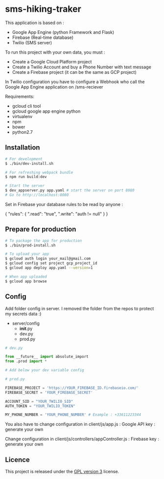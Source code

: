 # sms-hiking-traker

This application is based on :
  - Google App Engine (python Framework and Flask)
  - Firebase (Real-time database)
  - Twilio (SMS server)

To run this project with your own data, you must :
  - Create a Google Cloud Platform project
  - Create a Twilio Account and buy a Phone Number with text message
  - Create a Firebase project (it can be the same as GCP project)

In Twilio configuration you have to configure a Webhook who call the Google App Engine application on /sms-reciever

Requirements:
  - gcloud cli tool
  - gcloud google app engine python
  - virtualenv
  - npm
  - bower
  - python2.7

## Installation

```bash
# For development
$ ./bin/dev-install.sh

# For refreshing webpack bundle
$ npm run build:dev

# Start the server
$ dev_appserver.py app.yaml # start the server on port 8080
# Go to http://localhost:8080

```

Set in Firebase your database rules to be read by anyone :

{
  "rules": {
    ".read": "true",
    ".write": "auth != null"
  }
}

## Prepare for production

```bash
# To package the app for production
$ ./bin/prod-install.sh

# To upload your app
$ gcloud auth login your_mail@gmail.com
$ gcloud config set project gcp_project_id
$ gcloud app deploy app.yaml --version=1

# When app uploaded
$ gcloud app browse
```

## Config

Add folder config in server. I removed the folder from the repos to protect my secrets data :)

- server/config
  - __init__.py
  - dev.py
  - prod.py

```python
# dev.py

from __future__ import absolute_import
from .prod import *

# Add below your dev variable config
```

```python
# prod.py

FIREBASE_PROJECT = 'https://YOUR_FIREBASE_ID.firebaseio.com/'
FIREBASE_SECRET = 'YOUR_FIREBASE_SECRET'

ACCOUNT_SID = "YOUR_TWILIO_SID"
AUTH_TOKEN = "YOUR_TWILIO_TOKEN"

MY_PHONE_NUMBER = 'YOUR_PHONE_NUMBER' # Example : +33611223344
```

You also have to change configuration in client/js/app.js :
  Google API key : generate your own

Change configuration in client/js/controllers/appController.js :
    Firebase key : generate your own

## Licence

This project is released under the [GPL version 3][1] license.

  [1]: https://www.gnu.org/licenses/gpl.txt
